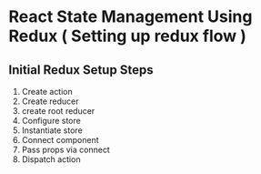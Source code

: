 # React State Management Using Redux ( Setting up redux flow )

## Initial Redux Setup Steps

1. Create action
2. Create reducer
3. create root reducer
4. Configure store
5. Instantiate store
6. Connect component
7. Pass props via connect
8. Dispatch action

